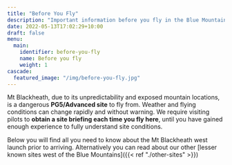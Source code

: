 ```yaml
---
title: "Before You Fly"
description: "Important information before you fly in the Blue Mountains"
date: 2022-05-13T17:02:29+10:00
draft: false
menu:
  main:
    identifier: before-you-fly
    name: Before you fly
    weight: 1
cascade:
  featured_image: "/img/before-you-fly.jpg"
---
```


Mt Blackheath, due to its unpredictability and exposed mountain locations, is a dangerous **PG5/Advanced site** to fly from. <!--more-->Weather and flying conditions can change rapidly and without warning. We require visiting pilots to **obtain a site briefing each time you fly here**, until you have gained enough experience to fully understand site conditions.

Below you will find all you need to know about the Mt Blackheath west launch prior to arriving. Alternatively you can read about our other [lesser known sites west of the Blue Mountains]({{< ref "./other-sites" >}})
